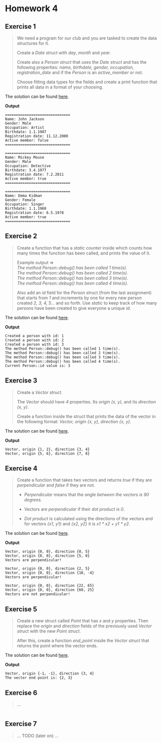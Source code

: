 # Homework 4

## Exercise 1

> We need a program for our club and you are tasked to create the data structures for it.
>
> Create a *Date struct* with *day*, *month* and *year*.
>
> Create also a *Person struct* that uses the *Date struct* and has the following properties: *name, birthdate, gender, occupation, registration_date* and if the *Person* is an *active_member* or not.
>
> Choose fitting data types for the fields and create a print function that prints all data in a format of your choosing.

The solution can be found [here](Exercise_1/).

**Output**

```
==============================
Name: John Jackson
Gender: Male
Occupation: Artist
Birthdate: 1.1.1987
Registration date: 11.12.2000
Active member: false
==============================

==============================
Name: Mickey Mouse
Gender: Male
Occupation: Detective
Birthdate: 3.4.1977
Registration date: 7.2.2011
Active member: true
==============================

==============================
Name: Emma Kidman
Gender: Female
Occupation: Singer
Birthdate: 1.1.1960
Registration date: 6.5.1978
Active member: true
==============================
```

## Exercise 2

> Create a function that has a *static counter* inside which counts how many times the function has been called, and prints the value of it.
>
> Example output =>  
> *The method Person::debug() has been called 1 time(s).*  
> *The method Person::debug() has been called 2 time(s).*  
> *The method Person::debug() has been called 3 time(s).*  
> *The method Person::debug() has been called 4 time(s).*
>
> Also add an *id* field for the *Person struct* (from the last assignment) that starts from *1* and increments by one for every new person created *2, 3, 4, 5...* and so forth. Use *static* to keep track of how many persons have been created to give everyone a unique *id*.

The solution can be found [here](Exercise_2/).

**Output**

```
Created a person with id: 1
Created a person with id: 2
Created a person with id: 3
The method Person::debug() has been called 1 time(s).
The method Person::debug() has been called 2 time(s).
The method Person::debug() has been called 3 time(s).
The method Person::debug() has been called 4 time(s).
Current Person::id value is: 3
```

## Exercise 3

> Create a *Vector struct*.
>
> The *Vector* should have *4* properties. Its *origin (x, y)*, and its *direction (x, y)*. 
>
> Create a function inside the struct that prints the data of the vector in the following format: *Vector, origin {x, y}, direction {x, y}*.

The solution can be found [here](Exercise_3/).

**Output**

```
Vector, origin {1, 2}, direction {3, 4}
Vector, origin {5, 6}, direction {7, 8}
```

## Exercise 4

> Create a function that takes two vectors and returns *true* if they are *perpendicular* and *false* if they are not.
>
> - *Perpendicular* means that the *angle between the vectors is 90 degrees.*
>
> - Vectors are *perpendicular* if their *dot product is 0*.
>
> - *Dot product* is calculated using the directions of the vectors and for vectors *{x1, y1}* and *{x2, y2}* it is _x1 * x2 + y1 * y2_.

The solution can be found [here](Exercise_4/).

**Output**

```
Vector, origin {0, 0}, direction {0, 5}
Vector, origin {0, 0}, direction {5, 0}
Vectors are perpendicular!

Vector, origin {0, 0}, direction {2, 5}
Vector, origin {0, 0}, direction {10, -4}
Vectors are perpendicular!

Vector, origin {0, 0}, direction {22, 65}
Vector, origin {0, 0}, direction {60, 25}
Vectors are not perpendicular!
```

## Exercise 5

> Create a new struct called *Point* that has *x* and *y* properties. Then replace the *origin* and *direction* fields of the previously used *Vector struct* with the new *Point struct*.
>
> After this, create a function *end_point* inside the *Vector struct* that returns the point where the vector ends.

The solution can be found [here](Exercise_5/).

**Output**

```
Vector, origin {-1, -1}, direction {3, 4}
The vector end point is: {2, 3}
```

## Exercise 6

> ...

```cpp
```

## Exercise 7

> ... TODO (later on) ...

```cpp
```